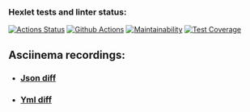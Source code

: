 ### Hexlet tests and linter status:
[![Actions Status](https://github.com/topmatedesu/php-project-48/actions/workflows/hexlet-check.yml/badge.svg)](https://github.com/topmatedesu/php-project-48/actions)
[![Github Actions](https://github.com/topmatedesu/php-project-48/actions/workflows/github-check.yml/badge.svg)](https://github.com/topmatedesu/php-project-48/actions/workflows/github-check.yml)
[![Maintainability](https://api.codeclimate.com/v1/badges/3a9035d62769af702e9f/maintainability)](https://codeclimate.com/github/topmatedesu/php-project-48/maintainability)
[![Test Coverage](https://api.codeclimate.com/v1/badges/3a9035d62769af702e9f/test_coverage)](https://codeclimate.com/github/topmatedesu/php-project-48/test_coverage)

## Asciinema recordings:
* ### [Json diff](https://asciinema.org/a/3Sc6b0WzmzV0kCM4QnkvgTLlF)
* ### [Yml diff](https://asciinema.org/a/wNMSbjcCNNrnkNUlwMIWxgMdT)